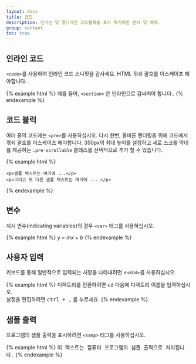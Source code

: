 ```yaml
---
layout: docs
title: 코드
description: 인라인 및 멀티라인 코드블록을 표시 하기위한 문서 및 예제.
group: content
toc: true
---
```




## 인라인 코드

`<code>`를 사용하여 인라인 코드 스니핏을 감사세요. HTML 꺾쇠 괄호를 이스케이프 해야합니다.

{% example html %}
예를 들어, <code>&lt;section&gt;</code> 은 인라인으로 감싸져야 합니다..
{% endexample %}

## 코드 블럭

여러 줄의 코드에는 `<pre>`를 사용하십시오. 다시 한번, 올바른 렌더링을 위해 코드에서 꺾쇠 괄호를 이스케이프 해야합니다. 350px의 최대 높이를 설정하고 세로 스크롤 막대를 제공하는 `.pre-scrollable` 클래스를 선택적으로 추가 할 수 있습니다.

{% example html %}
<pre><code>&lt;p&gt;샘플 텍스트는 여기에 ...&lt;/p&gt;
&lt;p&gt;그리고 또 다른 샘플 텍스트는 여기에 ....&lt;/p&gt;
</code></pre>
{% endexample %}

## 변수

지시 변수(indicating variables)의 경우 `<var>` 태그를 사용하십시오.

{% example html %}
<var>y</var> = <var>m</var><var>x</var> + <var>b</var>
{% endexample %}

## 사용자 입력

키보드를 통해 일반적으로 입력되는 사항을 나타내려면 <`<kbd>`를 사용하십시오.

{% example html %}
디렉토리를 전환하려면 <kbd>cd</kbd> 다음에 디렉토리 이름을 입력하십시오.<br>
설정을 편집하려면 <kbd><kbd>ctrl</kbd> + <kbd>,</kbd></kbd> 를 누르세요.
{% endexample %}

## 샘플 출력

프로그램의 샘플 출력을 표시하려면 `<samp>` 태그를 사용하십시오.

{% example html %}
<samp>이 텍스트는 컴퓨터 프로그램의 샘플 출력으로 처리됩니다.</samp>
{% endexample %}
